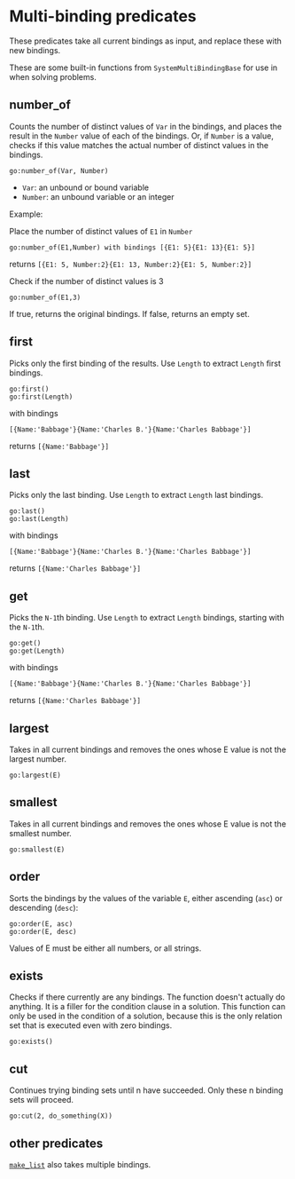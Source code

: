 # Multi-binding predicates

These predicates take all current bindings as input, and replace these with new bindings.

These are some built-in functions from `SystemMultiBindingBase` for use in when solving problems.

## number_of

Counts the number of distinct values of `Var` in the bindings, and places the result in the `Number` value of each of the bindings. Or, if `Number` is a value, checks if this value matches the actual number of distinct values in the bindings.

    go:number_of(Var, Number)
 
* `Var`: an unbound or bound variable
* `Number`: an unbound variable or an integer

Example:

Place the number of distinct values of `E1` in `Number`

    go:number_of(E1,Number) with bindings [{E1: 5}{E1: 13}{E1: 5}]
    
returns `[{E1: 5, Number:2}{E1: 13, Number:2}{E1: 5, Number:2}]`

Check if the number of distinct values is 3
    
    go:number_of(E1,3)

If true, returns the original bindings. If false, returns an empty set. 

## first

Picks only the first binding of the results. Use `Length` to extract `Length` first bindings.

    go:first()
    go:first(Length) 
    
with bindings 
    
    [{Name:'Babbage'}{Name:'Charles B.'}{Name:'Charles Babbage'}]

returns `[{Name:'Babbage'}]`

## last

Picks only the last binding. Use `Length` to extract `Length` last bindings.

    go:last()
    go:last(Length) 
    
with bindings 
    
    [{Name:'Babbage'}{Name:'Charles B.'}{Name:'Charles Babbage'}]

returns `[{Name:'Charles Babbage'}]`

## get

Picks the `N-1`th binding. Use `Length` to extract `Length` bindings, starting with the `N-1`th.

    go:get()
    go:get(Length) 
    
with bindings 
    
    [{Name:'Babbage'}{Name:'Charles B.'}{Name:'Charles Babbage'}]

returns `[{Name:'Charles Babbage'}]`

## largest 

Takes in all current bindings and removes the ones whose E value is not the largest number.

    go:largest(E) 
    
## smallest 

Takes in all current bindings and removes the ones whose E value is not the smallest number.

    go:smallest(E) 
    
## order 

Sorts the bindings by the values of the variable `E`, either ascending (`asc`) or descending (`desc`):

    go:order(E, asc)    
    go:order(E, desc)
    
Values of E must be either all numbers, or all strings.    

## exists

Checks if there currently are any bindings. The function doesn't actually do anything. It is a filler for the condition clause in a solution. This function can only be used in the condition of a solution, because this is the only relation set that is executed even with zero bindings.

    go:exists()

## cut 

Continues trying binding sets until n have succeeded. Only these n binding sets will proceed.

    go:cut(2, do_something(X))

## other predicates

[`make_list`](list.md) also takes multiple bindings.
